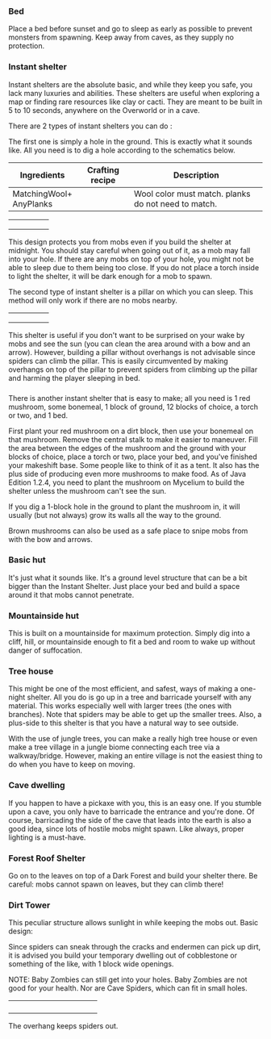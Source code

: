 ### Bed
Place a bed before sunset and go to sleep as early as possible to prevent monsters from spawning. Keep away from caves, as they supply no protection.

### Instant shelter
Instant shelters are the absolute basic, and while they keep you safe, you lack many luxuries and abilities.
These shelters are useful when exploring a map or finding rare resources like clay or cacti. They are meant to be built in 5 to 10 seconds, anywhere on the Overworld or in a cave.

There are 2 types of instant shelters you can do :

The first one is simply a hole in the ground.
This is exactly what it sounds like. All you need is to dig a hole according to the schematics below.



| Ingredients                 | Crafting recipe | Description                                         |
|-----------------------------|-----------------|-----------------------------------------------------|
| MatchingWool+<br/>AnyPlanks |                 | Wool color must match. planks do not need to match. |

|  |  |  |  |  |
|--|--|--|--|--|
|  |  |  |  |  |
|  |  |  |  |  |
|  |  |  |  |  |

This design protects you from mobs even if you build the shelter at midnight. You should stay careful when going out of it, as a mob may fall into your hole. If there are any mobs on top of your hole, you might not be able to sleep due to them being too close. If you do not place a torch inside to light the shelter, it will be dark enough for a mob to spawn.


The second type of instant shelter is a pillar on which you can sleep. This method will only work if there are no mobs nearby.



|  |  |  |  |  |
|--|--|--|--|--|
|  |  |  |  |  |
|  |  |  |  |  |
|  |  |  |  |  |

This shelter is useful if you don't want to be surprised on your wake by mobs and see the sun (you can clean the area around with a bow and an arrow). However, building a pillar without overhangs is not advisable since spiders can climb the pillar. This is easily circumvented by making overhangs on top of the pillar to prevent spiders from climbing up the pillar and harming the player sleeping in bed.

### 
There is another instant shelter that is easy to make; all you need is 1 red mushroom, some bonemeal, 1 block of ground, 12 blocks of choice, a torch or two, and 1 bed.

First plant your red mushroom on a dirt block, then use your bonemeal on that mushroom. Remove the central stalk to make it easier to maneuver. Fill the area between the edges of the mushroom and the ground with your blocks of choice, place a torch or two, place your bed, and you've finished your makeshift base. Some people like to think of it as a tent. It also has the plus side of producing even more mushrooms to make food. As of Java Edition 1.2.4, you need to plant the mushroom on Mycelium to build the shelter unless the mushroom can't see the sun.

If you dig a 1-block hole in the ground to plant the mushroom in, it will usually (but not always) grow its walls all the way to the ground.

Brown mushrooms can also be used as a safe place to snipe mobs from with the bow and arrows.

### Basic hut
It's just what it sounds like. It's a ground level structure that can be a bit bigger than the Instant Shelter. Just place your bed and build a space around it that mobs cannot penetrate.

### Mountainside hut
This is built on a mountainside for maximum protection. Simply dig into a cliff, hill, or mountainside enough to fit a bed and room to wake up without danger of suffocation.

### Tree house
This might be one of the most efficient, and safest, ways of making a one-night shelter. All you do is go up in a tree and barricade yourself with any material. This works especially well with larger trees (the ones with branches). Note that spiders may be able to get up the smaller trees. Also, a plus-side to this shelter is that you have a natural way to see outside.

With the use of jungle trees, you can make a really high tree house or even make a tree village in a jungle biome connecting each tree via a walkway/bridge. However, making an entire village is not the easiest thing to do when you have to keep on moving.

### Cave dwelling
If you happen to have a pickaxe with you, this is an easy one. If you stumble upon a cave, you only have to barricade the entrance and you're done. Of course, barricading the side of the cave that leads into the earth is also a good idea, since lots of hostile mobs might spawn. Like always, proper lighting is a must-have.

### Forest Roof Shelter
Go on to the leaves on top of a Dark Forest and build your shelter there. Be careful: mobs cannot spawn on leaves, but they can climb there!

### Dirt Tower
This peculiar structure allows sunlight in while keeping the mobs out. Basic design:

Since spiders can sneak through the cracks and endermen can pick up dirt, it is advised you build your temporary dwelling out of cobblestone or something of the like, with 1 block wide openings.

NOTE: Baby Zombies can still get into your holes. Baby Zombies are not good for your health. Nor are Cave Spiders, which can fit in small holes.

|  |  |  |  |  |  |  |  |  |  |  |
|--|--|--|--|--|--|--|--|--|--|--|
|  |  |  |  |  |  |  |  |  |  |  |
|  |  |  |  |  |  |  |  |  |  |  |
|  |  |  |  |  |  |  |  |  |  |  |
|  |  |  |  |  |  |  |  |  |  |  |

The overhang keeps spiders out.

